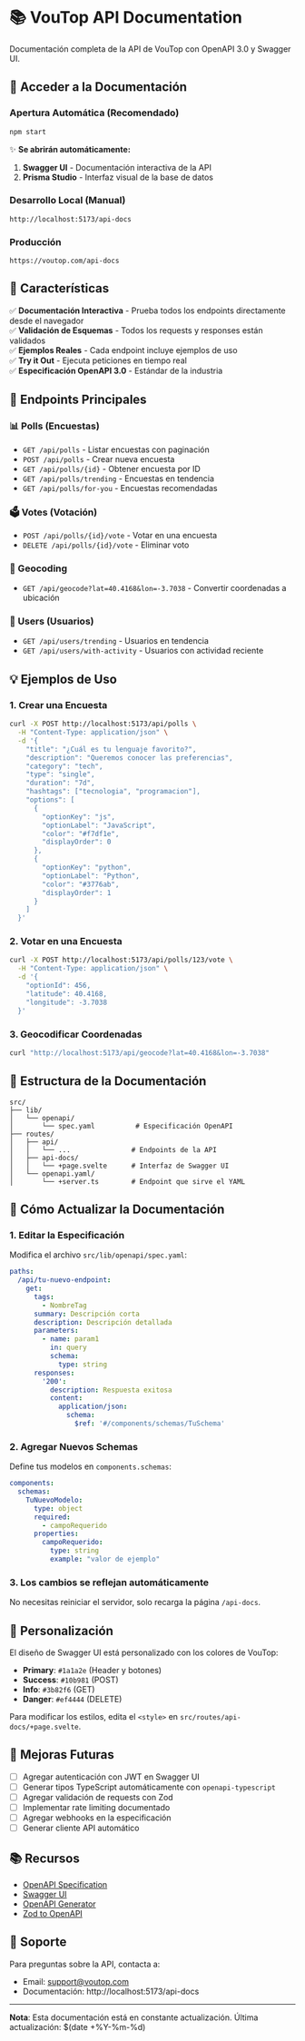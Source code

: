 # 📚 VouTop API Documentation

Documentación completa de la API de VouTop con OpenAPI 3.0 y Swagger UI.

## 🚀 Acceder a la Documentación

### Apertura Automática (Recomendado)
```bash
npm start
```
✨ **Se abrirán automáticamente:**
1. **Swagger UI** - Documentación interactiva de la API
2. **Prisma Studio** - Interfaz visual de la base de datos

### Desarrollo Local (Manual)
```
http://localhost:5173/api-docs
```

### Producción
```
https://voutop.com/api-docs
```

## 📖 Características

✅ **Documentación Interactiva** - Prueba todos los endpoints directamente desde el navegador  
✅ **Validación de Esquemas** - Todos los requests y responses están validados  
✅ **Ejemplos Reales** - Cada endpoint incluye ejemplos de uso  
✅ **Try it Out** - Ejecuta peticiones en tiempo real  
✅ **Especificación OpenAPI 3.0** - Estándar de la industria  

## 🎯 Endpoints Principales

### 📊 Polls (Encuestas)
- `GET /api/polls` - Listar encuestas con paginación
- `POST /api/polls` - Crear nueva encuesta
- `GET /api/polls/{id}` - Obtener encuesta por ID
- `GET /api/polls/trending` - Encuestas en tendencia
- `GET /api/polls/for-you` - Encuestas recomendadas

### 🗳️ Votes (Votación)
- `POST /api/polls/{id}/vote` - Votar en una encuesta
- `DELETE /api/polls/{id}/vote` - Eliminar voto

### 📍 Geocoding
- `GET /api/geocode?lat=40.4168&lon=-3.7038` - Convertir coordenadas a ubicación

### 👥 Users (Usuarios)
- `GET /api/users/trending` - Usuarios en tendencia
- `GET /api/users/with-activity` - Usuarios con actividad reciente

## 💡 Ejemplos de Uso

### 1. Crear una Encuesta

```bash
curl -X POST http://localhost:5173/api/polls \
  -H "Content-Type: application/json" \
  -d '{
    "title": "¿Cuál es tu lenguaje favorito?",
    "description": "Queremos conocer las preferencias",
    "category": "tech",
    "type": "single",
    "duration": "7d",
    "hashtags": ["tecnologia", "programacion"],
    "options": [
      {
        "optionKey": "js",
        "optionLabel": "JavaScript",
        "color": "#f7df1e",
        "displayOrder": 0
      },
      {
        "optionKey": "python",
        "optionLabel": "Python",
        "color": "#3776ab",
        "displayOrder": 1
      }
    ]
  }'
```

### 2. Votar en una Encuesta

```bash
curl -X POST http://localhost:5173/api/polls/123/vote \
  -H "Content-Type: application/json" \
  -d '{
    "optionId": 456,
    "latitude": 40.4168,
    "longitude": -3.7038
  }'
```

### 3. Geocodificar Coordenadas

```bash
curl "http://localhost:5173/api/geocode?lat=40.4168&lon=-3.7038"
```

## 🔧 Estructura de la Documentación

```
src/
├── lib/
│   └── openapi/
│       └── spec.yaml          # Especificación OpenAPI
├── routes/
│   ├── api/
│   │   └── ...               # Endpoints de la API
│   ├── api-docs/
│   │   └── +page.svelte      # Interfaz de Swagger UI
│   └── openapi.yaml/
│       └── +server.ts        # Endpoint que sirve el YAML
```

## 📝 Cómo Actualizar la Documentación

### 1. Editar la Especificación
Modifica el archivo `src/lib/openapi/spec.yaml`:

```yaml
paths:
  /api/tu-nuevo-endpoint:
    get:
      tags:
        - NombreTag
      summary: Descripción corta
      description: Descripción detallada
      parameters:
        - name: param1
          in: query
          schema:
            type: string
      responses:
        '200':
          description: Respuesta exitosa
          content:
            application/json:
              schema:
                $ref: '#/components/schemas/TuSchema'
```

### 2. Agregar Nuevos Schemas
Define tus modelos en `components.schemas`:

```yaml
components:
  schemas:
    TuNuevoModelo:
      type: object
      required:
        - campoRequerido
      properties:
        campoRequerido:
          type: string
          example: "valor de ejemplo"
```

### 3. Los cambios se reflejan automáticamente
No necesitas reiniciar el servidor, solo recarga la página `/api-docs`.

## 🎨 Personalización

El diseño de Swagger UI está personalizado con los colores de VouTop:

- **Primary**: `#1a1a2e` (Header y botones)
- **Success**: `#10b981` (POST)
- **Info**: `#3b82f6` (GET)
- **Danger**: `#ef4444` (DELETE)

Para modificar los estilos, edita el `<style>` en `src/routes/api-docs/+page.svelte`.

## 🚀 Mejoras Futuras

- [ ] Agregar autenticación con JWT en Swagger UI
- [ ] Generar tipos TypeScript automáticamente con `openapi-typescript`
- [ ] Agregar validación de requests con Zod
- [ ] Implementar rate limiting documentado
- [ ] Agregar webhooks en la especificación
- [ ] Generar cliente API automático

## 📚 Recursos

- [OpenAPI Specification](https://swagger.io/specification/)
- [Swagger UI](https://swagger.io/tools/swagger-ui/)
- [OpenAPI Generator](https://openapi-generator.tech/)
- [Zod to OpenAPI](https://github.com/asteasolutions/zod-to-openapi)

## 💬 Soporte

Para preguntas sobre la API, contacta a:
- Email: support@voutop.com
- Documentación: http://localhost:5173/api-docs

---

**Nota**: Esta documentación está en constante actualización. Última actualización: $(date +%Y-%m-%d)
